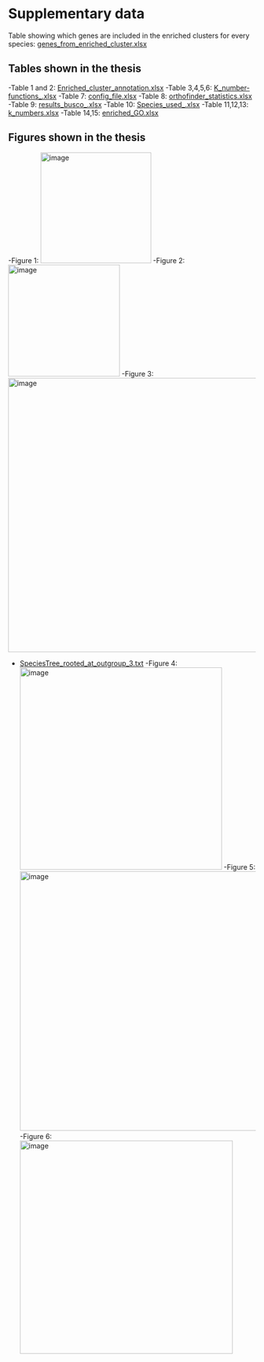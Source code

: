 # Supplementary data

Table showing which genes are included in the enriched clusters for every species:
[genes_from_enriched_cluster.xlsx](https://github.com/fabib1209/Bachelors_thesis/files/9416581/genes_from_enriched_cluster.xlsx)

## Tables shown in the thesis
-Table 1 and 2: [Enriched_cluster_annotation.xlsx](https://github.com/fabib1209/Bachelors_thesis/files/9425118/Enriched_cluster_annotation.xlsx)
-Table 3,4,5,6: [K_number-functions_.xlsx](https://github.com/fabib1209/Bachelors_thesis/files/9425141/K_number-functions_.xlsx)
-Table 7: [config_file.xlsx](https://github.com/fabib1209/Bachelors_thesis/files/9425147/config_file.xlsx)
-Table 8: [orthofinder_statistics.xlsx](https://github.com/fabib1209/Bachelors_thesis/files/9425177/orthofinder_statistics.xlsx)
-Table 9: [results_busco_.xlsx](https://github.com/fabib1209/Bachelors_thesis/files/9425249/results_busco_.xlsx)
-Table 10: [Species_used_.xlsx](https://github.com/fabib1209/Bachelors_thesis/files/9425259/Species_used_.xlsx)
-Table 11,12,13: [k_numbers.xlsx](https://github.com/fabib1209/Bachelors_thesis/files/9425283/k_numbers.xlsx)
-Table 14,15: [enriched_GO.xlsx](https://github.com/fabib1209/Bachelors_thesis/files/9425331/enriched_GO.xlsx)






## Figures shown in the thesis
-Figure 1: <img width="225" alt="image" src="https://user-images.githubusercontent.com/111606676/186675492-ea8ec26b-2ad8-4cfe-ac8a-3e45a8e2f275.png">
-Figure 2: <img width="227" alt="image" src="https://user-images.githubusercontent.com/111606676/186675806-ac59ae41-c12c-4b70-b0a1-2d5ebdd55c9a.png">
-Figure 3: <img width="557" alt="image" src="https://user-images.githubusercontent.com/111606676/186675850-15cee5dc-37b2-4265-85a4-12c5861d5f35.png">
+ [SpeciesTree_rooted_at_outgroup_3.txt](https://github.com/fabib1209/Bachelors_thesis/files/9425017/SpeciesTree_rooted_at_outgroup_3.txt)
-Figure 4: <img width="411" alt="image" src="https://user-images.githubusercontent.com/111606676/186676117-67e2716e-f594-4690-a1d4-273b66aadef9.png">
-Figure 5: <img width="527" alt="image" src="https://user-images.githubusercontent.com/111606676/186676566-d1acdb95-93cc-4c08-a607-9602badb4b17.png">
-Figure 6: <img width="433" alt="image" src="https://user-images.githubusercontent.com/111606676/186676727-c58f73a9-0911-4423-83de-65f122057a90.png">
